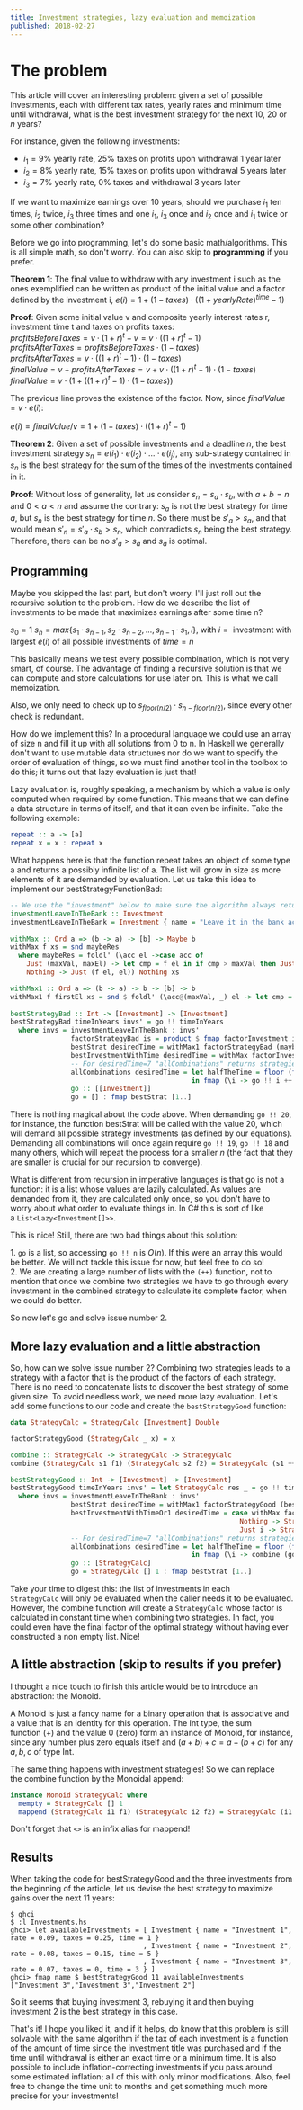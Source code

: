 ```yaml
---
title: Investment strategies, lazy evaluation and memoization
published: 2018-02-27
---
```


The problem
===

This article will cover an interesting problem: given a set of possible investments, each with different tax rates, yearly rates and minimum time until withdrawal, what is the best investment strategy for the next 10, 20 or $n$ years?

For instance, given the following investments:

- $i_1 = 9\%$ yearly rate, 25% taxes on profits upon withdrawal 1 year later  
- $i_2 = 8\%$ yearly rate, 15% taxes on profits upon withdrawal 5 years later  
- $i_3 = 7\%$ yearly rate, 0% taxes and withdrawal 3 years later

If we want to maximize earnings over 10 years, should we purchase $i_1$ ten times, $i_2$ twice, $i_3$ three times and one $i_1$, $i_3$ once and $i_2$ once and $i_1$ twice or some other combination?

Before we go into programming, let's do some basic math/algorithms. This is all simple math, so don't worry. You can also skip to **programming** if you prefer.

**Theorem 1**: The final value to withdraw with any investment i such as the ones exemplified can be written as product of the initial value and a factor defined by the investment i, $e(i) = 1 + (1 - taxes) \cdot ((1 + yearlyRate)^{time} - 1)$

**Proof**: Given some initial value v and composite yearly interest rates r, investment time t and taxes on profits taxes:  
$profitsBeforeTaxes = v \cdot (1 + r)^t - v = v \cdot ((1 + r)^t - 1)$  
$profitsAfterTaxes = profitsBeforeTaxes \cdot (1 - taxes)$  
$profitsAfterTaxes = v \cdot ((1 + r)^t - 1) \cdot (1 - taxes)$  
$finalValue = v + profitsAfterTaxes = v + v \cdot ((1 + r)^t - 1) \cdot (1 - taxes)$  
$finalValue = v \cdot (1 + ((1 + r)^t - 1) \cdot (1 - taxes))$

The previous line proves the existence of the factor. Now, since $finalValue=v \cdot e(i)$:

$e(i) = finalValue / v = 1 + (1 - taxes) \cdot ((1 + r)^t - 1)$

**Theorem 2**: Given a set of possible investments and a deadline $n$, the best investment strategy $s_n=e(i_1) \cdot e(i_2) \cdot ... \cdot e(i_j)$, any sub-strategy contained in $s_n$ is the best strategy for the sum of the times of the investments contained in it.

**Proof**: Without loss of generality, let us consider $s_n=s_a \cdot s_b$, with $a+b=n$ and $0<a<n$ and assume the contrary: $s_a$ is not the best strategy for time $a$, but $s_n$ is the best strategy for time $n$. So there must be $s'_a > s_a$, and that would mean $s'_n = s'_a \cdot s_b > s_n$, which contradicts $s_n$ being the best strategy. Therefore, there can be no $s'_a > s_a$ and $s_a$ is optimal.

Programming
---

Maybe you skipped the last part, but don't worry. I'll just roll out the recursive solution to the problem. How do we describe the list of investments to be made that maximizes earnings after some time n?

$s_0 = 1$
$s_n = max \{s_1 \cdot s_{n-1}, s_2 \cdot s_{n-2}, ..., s_{n-1} \cdot s_1, i \}\text{, with } i =\text{ investment with largest }e(i)\text{ of all possible investments of } time=n$

This basically means we test every possible combination, which is not very smart, of course. The advantage of finding a recursive solution is that we can compute and store calculations for use later on. This is what we call memoization.

Also, we only need to check up to $s_{floor(n/2)} \cdot s_{n - floor(n/2)}$, since every other check is redundant.

How do we implement this? In a procedural language we could use an array of size n and fill it up with all solutions from 0 to n. In Haskell we generally don't want to use mutable data structures nor do we want to specify the order of evaluation of things, so we must find another tool in the toolbox to do this; it turns out that lazy evaluation is just that!

Lazy evaluation is, roughly speaking, a mechanism by which a value is only computed when required by some function. This means that we can define a data structure in terms of itself, and that it can even be infinite. Take the following example:

``` haskell
repeat :: a -> [a]
repeat x = x : repeat x
```

What happens here is that the function repeat takes an object of some type a and returns a possibly infinite list of a. The list will grow in size as more elements of it are demanded by evaluation. Let us take this idea to implement our bestStrategyFunctionBad:

``` haskell
-- We use the "investment" below to make sure the algorithm always returns some strategy, even if it means leaving your money in the bank
investmentLeaveInTheBank :: Investment
investmentLeaveInTheBank = Investment { name = "Leave it in the bank account", rate = 0, taxes = 0.0, time = 1 }
 
withMax :: Ord a => (b -> a) -> [b] -> Maybe b
withMax f xs = snd maybeRes
  where maybeRes = foldl' (\acc el ->case acc of
    Just (maxVal, maxEl) -> let cmp = f el in if cmp > maxVal then Just (cmp, el) else acc
    Nothing -> Just (f el, el)) Nothing xs

withMax1 :: Ord a => (b -> a) -> b -> [b] -> b
withMax1 f firstEl xs = snd $ foldl' (\acc@(maxVal, _) el -> let cmp = f el in if cmp > maxVal then (cmp, el) else acc) (f firstEl, firstEl) xs
 
bestStrategyBad :: Int -> [Investment] -> [Investment]
bestStrategyBad timeInYears invs' = go !! timeInYears
  where invs = investmentLeaveInTheBank : invs'
               factorStrategyBad is = product $ fmap factorInvestment is
               bestStrat desiredTime = withMax1 factorStrategyBad (maybeToList (bestInvestmentWithTime desiredTime)) (allCombinations desiredTime)
               bestInvestmentWithTime desiredTime = withMax factorInvestment $ filter (\i -> time i == desiredTime) invs
               -- For desiredTime=7 "allCombinations" returns strategies e1 ++ e6, e2 ++ e5 and e3 ++ e4
               allCombinations desiredTime = let halfTheTime = floor (fromIntegral desiredTime / 2)
                                             in fmap (\i -> go !! i ++ go !! (desiredTime - i)) [1..halfTheTime]
               go :: [[Investment]]
               go = [] : fmap bestStrat [1..]
```

There is nothing magical about the code above. When demanding `go !! 20`, for instance, the function bestStrat will be called with the value $20$, which will demand all possible strategy investments (as defined by our equations). Demanding all combinations will once again require `go !! 19`, `go !! 18` and many others, which will repeat the process for a smaller $n$ (the fact that they are smaller is crucial for our recursion to converge).

What is different from recursion in imperative languages is that go is not a function: it is a list whose values are lazily calculated. As values are demanded from it, they are calculated only once, so you don't have to worry about what order to evaluate things in. In C# this is sort of like a `List<Lazy<Investment[]>>`.

This is nice! Still, there are two bad things about this solution:

1. `go` is a list, so accessing `go !! n` is $O(n)$. If this were an array this would be better. We will not tackle this issue for now, but feel free to do so!  
2. We are creating a large number of lists with the `(++)` function, not to mention that once we combine two strategies we have to go through every investment in the combined strategy to calculate its complete factor, when we could do better.  

So now let's go and solve issue number 2.

More lazy evaluation $\text{and a little abstraction}$  
---

So, how can we solve issue number 2?
Combining two strategies leads to a strategy with a factor that is the product of the factors of each strategy. There is no need to concatenate lists to discover the best strategy of some given size. To avoid needless work, we need more lazy evaluation. Let's add some functions to our code and create the `bestStrategyGood` function:

``` haskell
data StrategyCalc = StrategyCalc [Investment] Double

factorStrategyGood (StrategyCalc _ x) = x

combine :: StrategyCalc -> StrategyCalc -> StrategyCalc
combine (StrategyCalc s1 f1) (StrategyCalc s2 f2) = StrategyCalc (s1 ++ s2) (f1 * f2)

bestStrategyGood :: Int -> [Investment] -> [Investment]
bestStrategyGood timeInYears invs' = let StrategyCalc res _ = go !! timeInYears in res
  where invs = investmentLeaveInTheBank : invs'
               bestStrat desiredTime = withMax1 factorStrategyGood (bestInvestmentWithTimeOr1 desiredTime) (allCombinations desiredTime)
               bestInvestmentWithTimeOr1 desiredTime = case withMax factorInvestment $ filter (\i -> time i == desiredTime) invs of
                                                         Nothing -> StrategyCalc [] 1
                                                         Just i -> StrategyCalc [i] (factorInvestment i)
               -- For desiredTime=7 "allCombinations" returns strategies e1 ++ e6, e2 ++ e5 and e3 ++ e4
               allCombinations desiredTime = let halfTheTime = floor (fromIntegral desiredTime / 2)
                                             in fmap (\i -> combine (go !! i) (go !! (desiredTime - i))) [1..halfTheTime]
               go :: [StrategyCalc]
               go = StrategyCalc [] 1 : fmap bestStrat [1..]
```


Take your time to digest this: the list of investments in each `StrategyCalc` will only be evaluated when the caller needs it to be evaluated. However, the combine function will create a `StrategyCalc` whose factor is calculated in constant time when combining two strategies. In fact, you could even have the final factor of the optimal strategy without having ever constructed a non empty list. Nice!

A little abstraction $\text{(skip to results if you prefer)}$
---

I thought a nice touch to finish this article would be to introduce an abstraction: the Monoid.

A Monoid is just a fancy name for a binary operation that is associative and a value that is an identity for this operation. The Int type, the sum function (+) and the value $0$ (zero) form an instance of Monoid, for instance, since any number plus zero equals itself and $(a+b)+c=a+(b+c)$ for any $a, b, c$ of type Int.

The same thing happens with investment strategies! So we can replace the combine function by the Monoidal append:

``` haskell
instance Monoid StrategyCalc where
  mempty = StrategyCalc [] 1
  mappend (StrategyCalc i1 f1) (StrategyCalc i2 f2) = StrategyCalc (i1 ++ i2) (f1 * f2)
```

Don't forget that `<>` is an infix alias for mappend!

Results
---

When taking the code for bestStrategyGood and the three investments from the beginning of the article, let us devise the best strategy to maximize gains over the next 11 years:

    $ ghci
    $ :l Investments.hs
    ghci> let availableInvestments = [ Investment { name = "Investment 1", rate = 0.09, taxes = 0.25, time = 1 }
                                     , Investment { name = "Investment 2", rate = 0.08, taxes = 0.15, time = 5 }
                                     , Investment { name = "Investment 3", rate = 0.07, taxes = 0, time = 3 } ]
    ghci> fmap name $ bestStrategyGood 11 availableInvestments
    ["Investment 3","Investment 3","Investment 2"]

So it seems that buying investment 3, rebuying it and then buying investment 2 is the best strategy in this case.

That's it! I hope you liked it, and if it helps, do know that this problem is still solvable with the same algorithm if the tax of each investment is a function of the amount of time since the investment title was purchased and if the time until withdrawal is either an exact time or a minimum time. It is also possible to include inflation-correcting investments if you pass around some estimated inflation; all of this with only minor modifications. Also, feel free to change the time unit to months and get something much more precise for your investments!